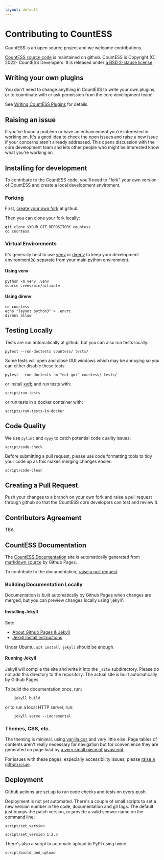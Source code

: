 ```yaml
---
layout: default
---
```


# Contributing to CountESS

CountESS is an open source project and we welcome contributions.

[CountESS source code](https://github.com/CountESS-Project/CountESS/)
is maintained on github.
CountESS is Copyright (C) 2022- CountESS Developers.
It is released under [a BSD 3-clause license](https://github.com/CountESS-Project/CountESS/blob/main/LICENSE.txt).

## Writing your own plugins

You don't need to change anything in CountESS to write your own 
plugins, or to coordinate with or ask permission from the core development
team!

See [Writing CountESS Plugins](../writing-plugins/) for details.

## Raising an issue

If you've found a problem or have an enhancement you're interested in working on,
It's a good idea to check the open issues and raise a new issue if
your concerns aren't already addressed.  This opens discussion with the core
development team and lets other people who might be interested know what you're
working on.

## Installing for development

To contribute to the CountESS code, you'll need to "fork" your
own version of CountESS and create a local development enviroment.

### Forking

First, [create your own fork](https://github.com/CountESS-Project/CountESS/fork) at github.

Then you can clone your fork locally:

    git clone $YOUR_GIT_REPOSITORY countess
    cd countess

### Virtual Environments

It's generally best to use [venv](https://docs.python.org/3/library/venv.html)
or [direnv](https://direnv.net/)
to keep your development environment(s) separate from your main
python environment.

#### Using venv

    python -m venv .venv
    source .venv/bin/activate

#### Using direnv

    cd countess
    echo "layout python3" > .envrc
    direnv allow
    
## Testing Locally

Tests are run automatically at github, but you can also run
tests locally.

    pytest --run-doctests countess/ tests/

Some tests will open and close GUI windows which may be annoying
so you can either disable these tests:

    pytest --run-doctests -m "not gui" countess/ tests/

or install [xvfb](https://en.wikipedia.org/wiki/Xvfb) and run
tests with:    

    script/run-tests

or run tests in a docker container with:

    scripts/run-tests-in-docker

## Code Quality
 
We use `pylint` and `mypy` to catch potential code quality issues:

    script/code-check

Before submitting a pull request, please use code formatting
tools to tidy your code up as this makes merging changes easier:

    script/code-clean

## Creating a Pull Request

Push your changes to a branch on your own fork and raise
a pull request through github so that
the CountESS core developers can test and review it.

## Contributors Agreement

TBA

## CountESS Documentation

The [CountESS Documentation](https://countess-project.github.io/CountESS/)
site is automatically generated from
[markdown source](https://github.com/CountESS-Project/CountESS/tree/main/docs)
by Github Pages.

To contribute to the documentation,
[raise a pull request](https://docs.github.com/en/pull-requests/collaborating-with-pull-requests/proposing-changes-to-your-work-with-pull-requests/creating-a-pull-request).

### Building Documentation Locally

Documentation is built automatically by Github Pages when changes are merged,
but you can preview changes locally using 'jekyll'.

#### Installing Jekyll

See:

* [About Github Pages & Jekyll](https://docs.github.com/en/pages/setting-up-a-github-pages-site-with-jekyll/about-github-pages-and-jekyll)
* [Jekyll Install Instructions](https://jekyllrb.com/docs/installation/)

Under Ubuntu, `apt install jekyll` should be enough.

#### Running Jekyll

Jekyll will compile the site and write it into the `_site` subdirectory. 
Please do not add this directory to the repository.  The actual site
is built automatically by Github Pages.

To build the documentation once, run:

        jekyll build

or to run a local HTTP server, run:

        jekyll serve --incremental

### Themes, CSS, etc.

The theming is minimal, using [vanilla.css](https://vanillacss.com/) and
very little else.  Page tables of contents aren't really necessary for 
navigation but for convenience they are generated on page load by
[a very small piece of javascript](https://countess-project.github.io/js/toc.js).

For issues with these pages, especially accessibility issues, please
[raise a github issue](https://github.com/CountESS-Project/CountESS/issues).

## Deployment

Github actions are set up to run code checks and tests on every push.

Deployment is not yet automated.  There's a couple of small scripts
to set a new version number in the code, documentation and git tags.
The default just bumps the patch version, or provide a valid semver
name on the command line:

    script/set_version

    script/set_version 1.2.3

There's also a script to automate upload to PyPI using twine.

    script/build_and_upload

